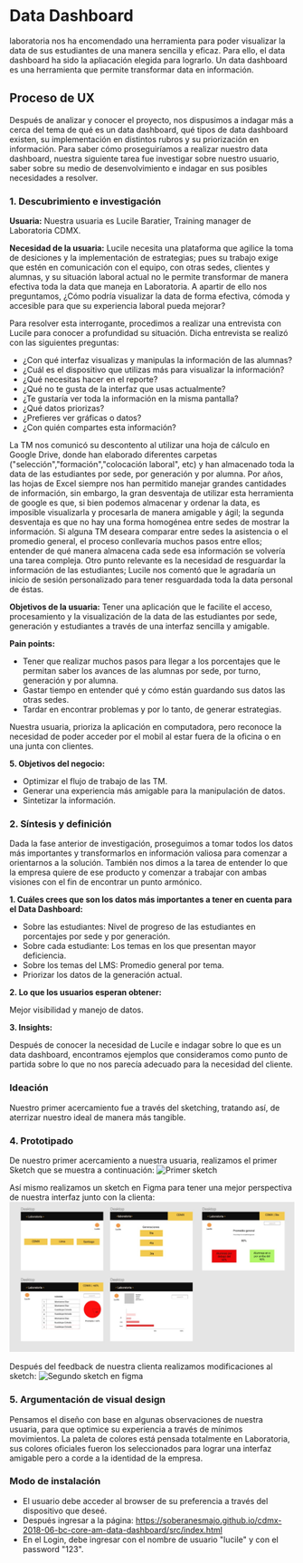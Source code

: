 # **Data Dashboard**

laboratoria nos ha encomendado una herramienta para poder visualizar la data de sus estudiantes de una manera sencilla y eficaz. Para ello, el data dashboard ha sido la apliacación elegida para lograrlo.
Un data dashboard es una herramienta que permite transformar data en información.

## **Proceso de UX**

Después de analizar y conocer el proyecto, nos dispusimos a indagar más a cerca del tema de qué es un data dashboard, qué tipos de data dashboard existen, su implementación en distintos rubros y su priorización en información.
Para saber cómo proseguiríamos a realizar nuestro data dashboard, nuestra siguiente tarea fue investigar sobre nuestro usuario, saber sobre su medio de desenvolvimiento e indagar en sus posibles necesidades a resolver.

### **1. Descubrimiento e investigación**

__Usuaria:__  Nuestra usuaria es Lucile Baratier, Training manager de Laboratoria CDMX. 

__Necesidad de la usuaria:__ Lucile necesita una plataforma que agilice la toma de desiciones y la implementación de estrategias; pues su trabajo exige que estén en comunicación con el equipo, con otras sedes, clientes y alumnas, y su situación laboral actual no le permite transformar de manera efectiva toda la data que maneja en Laboratoria. A apartir de ello nos preguntamos, ¿Cómo podría visualizar la data de forma efectiva, cómoda y accesible para que su experiencia laboral pueda mejorar? 

Para resolver esta interrogante, procedimos a realizar una entrevista con Lucile para conocer a profundidad su situación.
Dicha entrevista se realizó con las siguientes preguntas:

 * ¿Con qué interfaz visualizas y manipulas la información de las alumnas?
 * ¿Cuál es el dispositivo que utilizas más para visualizar la información?
 * ¿Qué necesitas hacer en el reporte?
 * ¿Qué no te gusta de la interfaz que usas actualmente?
 * ¿Te gustaría ver toda la información en la misma pantalla?
 * ¿Qué datos priorizas?
 * ¿Prefieres ver gráficas o datos?
 * ¿Con quién compartes esta información?

 La TM nos comunicó su descontento al utilizar una hoja de cálculo en Google Drive, donde han elaborado diferentes carpetas ("selección","formación","colocación laboral", etc) y han almacenado toda la data de las estudiantes por sede, por generación y por alumna. Por años, las hojas de Excel siempre nos han permitido manejar grandes cantidades de información, sin embargo, la gran desventaja de utilizar esta herramienta de google es que, si bien podemos almacenar y ordenar la data, es imposible visualizarla y procesarla de manera amigable y ágil; la segunda desventaja es que no hay una forma homogénea entre sedes de mostrar la información. Si alguna TM deseara comparar entre sedes la asistencia o el promedio general, el proceso conllevaría muchos pasos entre ellos; entender de qué manera almacena cada sede esa información se volvería una tarea compleja. Otro punto relevante es la necesidad de resguardar la información de las estudiantes; Lucile nos comentó que le agradaría un inicio de sesión personalizado para tener resguardada toda la data personal de éstas.


__Objetivos de la usuaria:__ Tener una aplicación que le facilite el acceso, procesamiento y la visualización de la data de las estudiantes por sede, generación y estudiantes a través de una interfaz sencilla y amigable. 


__Pain points:__ 
* Tener que realizar muchos pasos para llegar a los porcentajes que le permitan saber los avances de las alumnas por sede, por turno, generación y por alumna.
* Gastar tiempo en entender qué y cómo están guardando sus datos las otras sedes.
* Tardar en encontrar problemas y por lo tanto, de generar estrategias.
 
 
 Nuestra usuaria, prioriza la aplicación en computadora, pero reconoce la necesidad de poder acceder por el mobil al estar fuera de la oficina o en una junta con clientes.

__5. Objetivos del negocio:__ 
* Optimizar el flujo de trabajo de las TM.
* Generar una experiencia más amigable para la manipulación de datos.
* Sintetizar la información.


### **2. Síntesis y definición**

Dada la fase anterior de investigación, proseguimos a tomar todos los datos más importantes y transformarlos en información valiosa para comenzar a orientarnos a la solución. También nos dimos a la tarea de entender lo que la empresa quiere de ese producto y comenzar a trabajar con ambas visiones con el fin de encontrar un punto armónico.

__1. Cuáles crees que son los datos más importantes a tener en cuenta para el Data Dashboard:__

   - Sobre las estudiantes: Nivel de progreso de las estudiantes en porcentajes por sede y por generación. 
   - Sobre cada estudiante: Los temas en los que presentan mayor deficiencia.
   - Sobre los temas del LMS: Promedio general por tema.
   - Priorizar los datos de la generación actual.
 

__2. Lo que los usuarios esperan obtener:__

Mejor visibilidad y manejo de datos.

__3. Insights:__

Después de conocer la necesidad de Lucile e indagar sobre lo que es un data dashboard, encontramos ejemplos que consideramos como punto de partida sobre lo que no nos parecía adecuado para la necesidad del cliente. 

### **Ideación**
Nuestro primer acercamiento fue a través del sketching, tratando así, de aterrizar nuestro ideal de manera más tangible.

### **4. Prototipado**
De nuestro primer acercamiento a nuestra usuaria, realizamos el primer Sketch que se muestra a continuación:
![Primer sketch](https://raw.githubusercontent.com/soberanesmajo/cdmx-2018-06-bc-core-am-data-dashboard/master/ux/Img%20readme/sketch1.jpeg)

Así mismo realizamos un sketch en Figma para tener una mejor perspectiva de nuestra interfaz junto con la clienta:
![Primer sketch en figma](https://raw.githubusercontent.com/DianaCarrillo/cdmx-2018-06-bc-core-am-data-dashboard/ramadiana/ux/Img%20readme/FIGMA1.jpeg)

Después del feedback de nuestra clienta realizamos modificaciones al sketch:
![Segundo sketch en figma](https://www.figma.com/file/U1pp48mdcx5hiEi3m9QxjWeo/Dashboard )

### **5. Argumentación de visual design**
Pensamos el diseño con base en algunas observaciones de nuestra usuaria, para que optimice su experiencia a través de mínimos movimientos. La paleta de colores está pensada totalmente en Laboratoria, sus colores oficiales fueron los seleccionados para lograr una interfaz amigable pero a corde a la identidad de la empresa.

### **Modo de instalación**

   - El usuario debe acceder al browser de su preferencia a través del dispositivo que deseé.
   - Después ingresar a la página: https://soberanesmajo.github.io/cdmx-2018-06-bc-core-am-data-dashboard/src/index.html
   - En el Login, debe ingresar con el nombre de usuario "lucile" y con el password "123".



 
 

